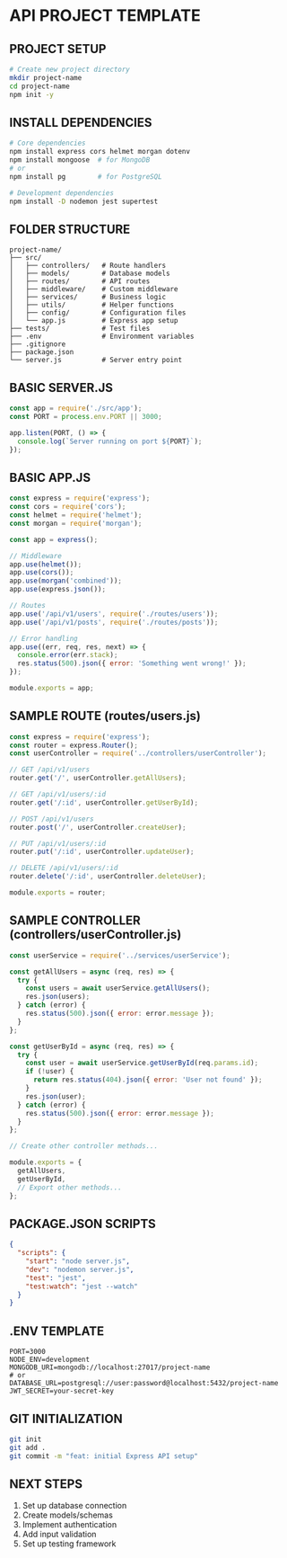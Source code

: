 # API PROJECT TEMPLATE

## PROJECT SETUP
```bash
# Create new project directory
mkdir project-name
cd project-name
npm init -y
```

## INSTALL DEPENDENCIES
```bash
# Core dependencies
npm install express cors helmet morgan dotenv
npm install mongoose  # for MongoDB
# or
npm install pg        # for PostgreSQL

# Development dependencies
npm install -D nodemon jest supertest
```

## FOLDER STRUCTURE
```
project-name/
├── src/
│   ├── controllers/   # Route handlers
│   ├── models/        # Database models
│   ├── routes/        # API routes
│   ├── middleware/    # Custom middleware
│   ├── services/      # Business logic
│   ├── utils/         # Helper functions
│   ├── config/        # Configuration files
│   └── app.js         # Express app setup
├── tests/             # Test files
├── .env               # Environment variables
├── .gitignore
├── package.json
└── server.js          # Server entry point
```

## BASIC SERVER.JS
```javascript
const app = require('./src/app');
const PORT = process.env.PORT || 3000;

app.listen(PORT, () => {
  console.log(`Server running on port ${PORT}`);
});
```

## BASIC APP.JS
```javascript
const express = require('express');
const cors = require('cors');
const helmet = require('helmet');
const morgan = require('morgan');

const app = express();

// Middleware
app.use(helmet());
app.use(cors());
app.use(morgan('combined'));
app.use(express.json());

// Routes
app.use('/api/v1/users', require('./routes/users'));
app.use('/api/v1/posts', require('./routes/posts'));

// Error handling
app.use((err, req, res, next) => {
  console.error(err.stack);
  res.status(500).json({ error: 'Something went wrong!' });
});

module.exports = app;
```

## SAMPLE ROUTE (routes/users.js)
```javascript
const express = require('express');
const router = express.Router();
const userController = require('../controllers/userController');

// GET /api/v1/users
router.get('/', userController.getAllUsers);

// GET /api/v1/users/:id
router.get('/:id', userController.getUserById);

// POST /api/v1/users
router.post('/', userController.createUser);

// PUT /api/v1/users/:id
router.put('/:id', userController.updateUser);

// DELETE /api/v1/users/:id
router.delete('/:id', userController.deleteUser);

module.exports = router;
```

## SAMPLE CONTROLLER (controllers/userController.js)
```javascript
const userService = require('../services/userService');

const getAllUsers = async (req, res) => {
  try {
    const users = await userService.getAllUsers();
    res.json(users);
  } catch (error) {
    res.status(500).json({ error: error.message });
  }
};

const getUserById = async (req, res) => {
  try {
    const user = await userService.getUserById(req.params.id);
    if (!user) {
      return res.status(404).json({ error: 'User not found' });
    }
    res.json(user);
  } catch (error) {
    res.status(500).json({ error: error.message });
  }
};

// Create other controller methods...

module.exports = {
  getAllUsers,
  getUserById,
  // Export other methods...
};
```

## PACKAGE.JSON SCRIPTS
```json
{
  "scripts": {
    "start": "node server.js",
    "dev": "nodemon server.js",
    "test": "jest",
    "test:watch": "jest --watch"
  }
}
```

## .ENV TEMPLATE
```
PORT=3000
NODE_ENV=development
MONGODB_URI=mongodb://localhost:27017/project-name
# or
DATABASE_URL=postgresql://user:password@localhost:5432/project-name
JWT_SECRET=your-secret-key
```

## GIT INITIALIZATION
```bash
git init
git add .
git commit -m "feat: initial Express API setup"
```

## NEXT STEPS
1. Set up database connection
2. Create models/schemas
3. Implement authentication
4. Add input validation
5. Set up testing framework